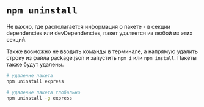 # `npm uninstall`

Не важно, где располагается информация о пакете - в секции dependencies или devDependencies, пакет удаляется из любой из этих секций.

Также возможно не вводить команды в терминале, а напрямую удалить строку из файла package.json и запустить `npm i` или `npm install`. Пакеты также будут удалены.

```bash
# удаление пакета
npm uninstall express

# удаление пакета глобально
npm uninstall -g express
```
